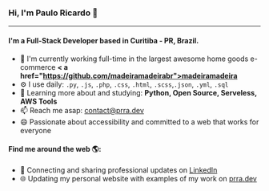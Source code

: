 ### Hi, I'm Paulo Ricardo 👋
---

#### I'm a Full-Stack Developer based in Curitiba - PR, Brazil.

- 🏢 I'm currently working full-time in the largest awesome home goods e-commerce **< a href="https://github.com/madeiramadeirabr">madeiramadeira<a/>**
- ⚙️ I use daily: `.py`, `.js`, `.php`, `.css`, `.html`, `.scss`,`.json`, `.yml`, `.sql`
- 🌱 Learning more about and studying: **Python, Open Source, Serveless, AWS Tools**
- 📫 Reach me asap: contact@prra.dev
- 😄 Passionate about accessibility and committed to a web that works for everyone

#### Find me around the web 🌎:
- 💼 Connecting and sharing professional updates on <a href="https://www.linkedin.com/in/paulorick/">LinkedIn</a>
- 🌐 Updating my personal website with examples of my work on <a href="https://prra.dev">prra.dev</a>

<!--
**rickslayer/prra** is a ✨ _special_ ✨ repository because its `README.md` (this file) appears on your GitHub profile.

Here are some ideas to get you started:

- 🔭 I’m currently working on ...
- 🌱 I’m currently learning ...
- 👯 I’m looking to collaborate on ...
- 🤔 I’m looking for help with ...
- 💬 Ask me about ...
- 📫 How to reach me: ...
- 😄 Pronouns: ...
- ⚡ Fun fact: ...
- 🎧 Listening to all my favorite jams on <a href="#">Spotify</a>

![My github stats](https://github-readme-stats.vercel.app/api?username=rickslayer&show_icons=true)

-->
